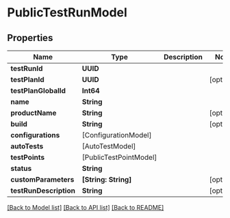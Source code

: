 # PublicTestRunModel

## Properties
Name | Type | Description | Notes
------------ | ------------- | ------------- | -------------
**testRunId** | **UUID** |  | 
**testPlanId** | **UUID** |  | [optional] 
**testPlanGlobalId** | **Int64** |  | 
**name** | **String** |  | 
**productName** | **String** |  | [optional] 
**build** | **String** |  | [optional] 
**configurations** | [ConfigurationModel] |  | 
**autoTests** | [AutoTestModel] |  | 
**testPoints** | [PublicTestPointModel] |  | 
**status** | **String** |  | 
**customParameters** | **[String: String]** |  | [optional] 
**testRunDescription** | **String** |  | [optional] 

[[Back to Model list]](../README.md#documentation-for-models) [[Back to API list]](../README.md#documentation-for-api-endpoints) [[Back to README]](../README.md)


